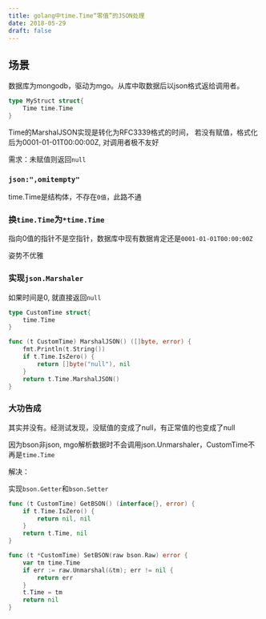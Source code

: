 ```yaml
---
title: golang中time.Time“零值”的JSON处理 
date: 2018-05-29
draft: false
---
```


## 场景

数据库为mongodb，驱动为mgo。从库中取数据后以json格式返给调用者。

```go
type MyStruct struct{
	Time time.Time
}
```
<!--more-->


Time的MarshalJSON实现是转化为RFC3339格式的时间，
若没有赋值，格式化后为0001-01-01T00:00:00Z, 对调用者极不友好

需求：未赋值则返回`null`


### `json:",omitempty"`

time.Time是结构体，不存在`0值`，此路不通

### 换`time.Time`为`*time.Time`

指向0值的指针不是空指针，数据库中现有数据肯定还是`0001-01-01T00:00:00Z`

姿势不优雅


### 实现`json.Marshaler`

如果时间是0, 就直接返回`null`

```go
type CustomTime struct{
	time.Time
}

func (t CustomTime) MarshalJSON() ([]byte, error) {
	fmt.Println(t.String())
	if t.Time.IsZero() {
		return []byte("null"), nil
	}
	return t.Time.MarshalJSON()
}

```

### 大功告成

其实并没有。经测试发现，没赋值的变成了null，有正常值的也变成了null

因为bson非json, mgo解析数据时不会调用json.Unmarshaler，CustomTime不再是`time.Time`

解决：

实现`bson.Getter`和`bson.Setter`

```go
func (t CustomTime) GetBSON() (interface{}, error) {
	if t.Time.IsZero() {
		return nil, nil
	}
	return t.Time, nil
}

func (t *CustomTime) SetBSON(raw bson.Raw) error {
	var tm time.Time
	if err := raw.Unmarshal(&tm); err != nil {
		return err
	}
	t.Time = tm
	return nil
}

```
